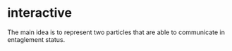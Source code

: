 # interactive
The main idea is to represent two particles that are able to communicate in entaglement status. 